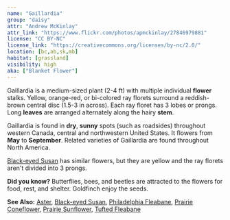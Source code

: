 ```yaml
---
name: "Gaillardia"
group: "daisy"
attr: "Andrew McKinlay"
attr_link: "https://www.flickr.com/photos/apmckinlay/27846979881"
license: "CC BY-NC"
license_link: "https://creativecommons.org/licenses/by-nc/2.0/"
location: [bc,ab,sk,mb]
habitat: [grassland]
visibility: high 
aka: ["Blanket Flower"]
---
```

Gaillardia is a medium-sized plant (2-4 ft) with multiple individual **flower** stalks. Yellow, orange-red, or bi-colored ray florets surround a reddish-brown central disc (1.5-3 in across). Each ray floret has 3 lobes or prongs. Long **leaves** are arranged alternately along the hairy **stem**.

Gaillardia is found in **dry**, **sunny** spots (such as roadsides) throughout western Canada, central and northwestern United States. It flowers from **May** to **September**. Related varieties of Gaillardia are found throughout North America.

[Black-eyed Susan](/plants/blackesus) has similar flowers, but they are yellow and the ray florets aren't divided into 3 prongs.

**Did you know?** Butterflies, bees, and beetles are attracted to the flowers for food, rest, and shelter. Goldfinch enjoy the seeds.

<!-- generated, do not edit -->
**See Also:**
[Aster](/plants/aster),
[Black-eyed Susan](/plants/blackesus),
[Philadelphia Fleabane](/plants/philflea),
[Prairie Coneflower](/plants/pracone),
[Prairie Sunflower](/plants/prasun),
[Tufted Fleabane](/plants/tuftflea)
